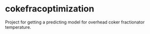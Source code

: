 # cokefracoptimization
Project for getting a predicting model for overhead coker fractionator temperature. 
